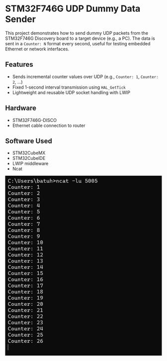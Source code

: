 # STM32F746G UDP Dummy Data Sender

This project demonstrates how to send dummy UDP packets from the STM32F746G Discovery board to a target device (e.g., a PC). The data is sent in a `Counter: N` format every second, useful for testing embedded Ethernet or network interfaces.

## Features

- Sends incremental counter values over UDP (e.g., `Counter: 1`, `Counter: 2`, ...)
- Fixed 1-second interval transmission using `HAL_GetTick`
- Lightweight and reusable UDP socket handling with LWIP

## Hardware

- STM32F746G-DISCO
- Ethernet cable connection to router

## Software Used

- STM32CubeMX
- STM32CubeIDE
- LWIP middleware
- Ncat

![UDP Output Example](<Ekran görüntüsü 2025-05-31 214628.png>)


